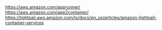 https://aws.amazon.com/apprunner/
https://aws.amazon.com/app2container/
https://lightsail.aws.amazon.com/ls/docs/en_us/articles/amazon-lightsail-container-services
